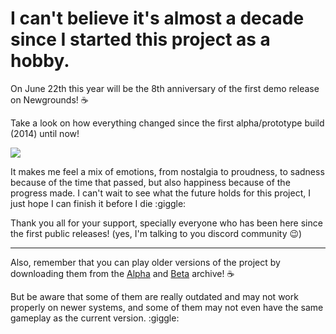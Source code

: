 # I can't believe it's almost a decade since I started this project as a hobby.

On June 22th this year will be the 8th anniversary of the first demo release on Newgrounds! :coffee:

Take a look on how everything changed since the first alpha/prototype build (2014) until now!

<div class="image-container">

![](https://i.imgur.com/1m4bYiW.png)

</div>

It makes me feel a mix of emotions, from nostalgia to proudness, to sadness because of the time that passed, but also happiness because of the progress made. I can't wait to see what the future holds for this project, I just hope I can finish it before I die :giggle:

Thank you all for your support, specially everyone who has been here since the first public releases! (yes, I'm talking to you discord community :wink:)

---

Also, remember that you can play older versions of the project by downloading them from the [Alpha](https://mainasutto.com/alpha) and [Beta](https://mainasutto.com/beta) archive! :coffee:

But be aware that some of them are really outdated and may not work properly on newer systems, and some of them may not even have the same gameplay as the current version. :giggle:
